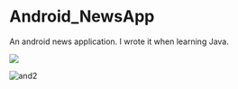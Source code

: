 # Android_NewsApp
An android news application. I wrote it when learning Java.

![](C:\Users\weixy\Desktop\and1.png)

![and2](C:\Users\weixy\Desktop\and4.png)